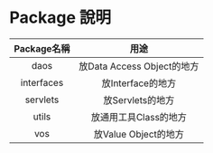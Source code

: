 # Package 說明
|Package名稱|用途|
|:-:|:-:|
|daos|放Data Access Object的地方|
|interfaces|放Interface的地方|
|servlets|放Servlets的地方|
|utils|放通用工具Class的地方|
|vos|放Value Object的地方|
